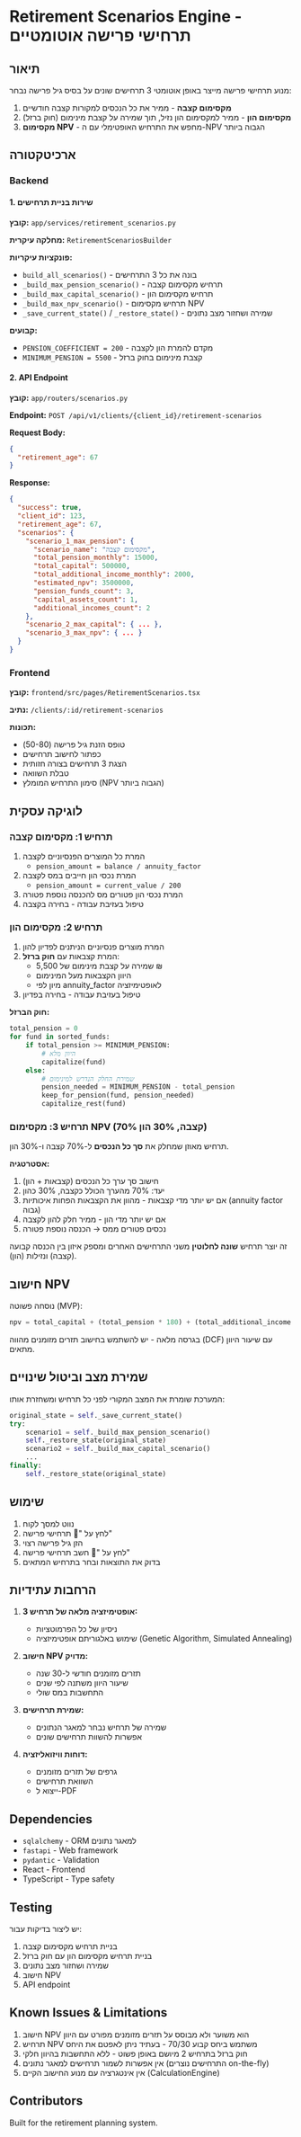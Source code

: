 # Retirement Scenarios Engine - תרחישי פרישה אוטומטיים

## תיאור

מנוע תרחישי פרישה מייצר באופן אוטומטי 3 תרחישים שונים על בסיס גיל פרישה נבחר:

1. **מקסימום קצבה** - ממיר את כל הנכסים למקורות קצבה חודשיים
2. **מקסימום הון** - ממיר למקסימום הון נזיל, תוך שמירה על קצבת מינימום (חוק ברזל)
3. **מקסימום NPV** - מחפש את התרחיש האופטימלי עם ה-NPV הגבוה ביותר

## ארכיטקטורה

### Backend

#### 1. שירות בניית תרחישים
**קובץ:** `app/services/retirement_scenarios.py`

**מחלקה עיקרית:** `RetirementScenariosBuilder`

**פונקציות עיקריות:**
- `build_all_scenarios()` - בונה את כל 3 התרחישים
- `_build_max_pension_scenario()` - תרחיש מקסימום קצבה
- `_build_max_capital_scenario()` - תרחיש מקסימום הון
- `_build_max_npv_scenario()` - תרחיש מקסימום NPV
- `_save_current_state()` / `_restore_state()` - שמירה ושחזור מצב נתונים

**קבועים:**
- `PENSION_COEFFICIENT = 200` - מקדם להמרת הון לקצבה
- `MINIMUM_PENSION = 5500` - קצבת מינימום בחוק ברזל

#### 2. API Endpoint
**קובץ:** `app/routers/scenarios.py`

**Endpoint:** `POST /api/v1/clients/{client_id}/retirement-scenarios`

**Request Body:**
```json
{
  "retirement_age": 67
}
```

**Response:**
```json
{
  "success": true,
  "client_id": 123,
  "retirement_age": 67,
  "scenarios": {
    "scenario_1_max_pension": {
      "scenario_name": "מקסימום קצבה",
      "total_pension_monthly": 15000,
      "total_capital": 500000,
      "total_additional_income_monthly": 2000,
      "estimated_npv": 3500000,
      "pension_funds_count": 3,
      "capital_assets_count": 1,
      "additional_incomes_count": 2
    },
    "scenario_2_max_capital": { ... },
    "scenario_3_max_npv": { ... }
  }
}
```

### Frontend

**קובץ:** `frontend/src/pages/RetirementScenarios.tsx`

**נתיב:** `/clients/:id/retirement-scenarios`

**תכונות:**
- טופס הזנת גיל פרישה (50-80)
- כפתור לחישוב תרחישים
- הצגת 3 תרחישים בצורה חזותית
- טבלת השוואה
- סימון התרחיש המומלץ (NPV הגבוה ביותר)

## לוגיקה עסקית

### תרחיש 1: מקסימום קצבה

1. המרת כל המוצרים הפנסיוניים לקצבה
   - `pension_amount = balance / annuity_factor`
2. המרת נכסי הון חייבים במס לקצבה
   - `pension_amount = current_value / 200`
3. המרת נכסי הון פטורים מס להכנסה נוספת פטורה
4. טיפול בעזיבת עבודה - בחירה בקצבה

### תרחיש 2: מקסימום הון

1. המרת מוצרים פנסיוניים הניתנים לפדיון להון
2. המרת קצבאות עם **חוק ברזל**:
   - שמירה על קצבת מינימום של 5,500 ₪
   - היוון הקצבאות מעל המינימום
   - מיון לפי annuity_factor לאופטימיזציה
3. טיפול בעזיבת עבודה - בחירה בפדיון

**חוק הברזל:**
```python
total_pension = 0
for fund in sorted_funds:
    if total_pension >= MINIMUM_PENSION:
        # היוון מלא
        capitalize(fund)
    else:
        # שמירת החלק הנדרש למינימום
        pension_needed = MINIMUM_PENSION - total_pension
        keep_for_pension(fund, pension_needed)
        capitalize_rest(fund)
```

### תרחיש 3: מקסימום NPV (70% קצבה, 30% הון)

תרחיש מאוזן שמחלק את **סך כל הנכסים** ל-70% קצבה ו-30% הון.

**אסטרטגיה:**
1. חישוב סך ערך כל הנכסים (קצבאות + הון)
2. יעד: 70% מהערך הכולל כקצבה, 30% כהון
3. אם יש יותר מדי קצבאות - מהוון את הקצבאות הפחות איכותיות (annuity factor גבוה)
4. אם יש יותר מדי הון - ממיר חלק להון לקצבה
5. נכסים פטורים ממס → הכנסה נוספת פטורה

זה יוצר תרחיש **שונה לחלוטין** משני התרחישים האחרים ומספק איזון בין הכנסה קבועה (קצבה) ונזילות (הון).

## חישוב NPV

נוסחה פשוטה (MVP):
```python
npv = total_capital + (total_pension * 180) + (total_additional_income * 240)
```

בגרסה מלאה - יש להשתמש בחישוב תזרים מזומנים מהווה (DCF) עם שיעור היוון מתאים.

## שמירת מצב וביטול שינויים

המערכת שומרת את המצב המקורי לפני כל תרחיש ומשחזרת אותו:

```python
original_state = self._save_current_state()
try:
    scenario1 = self._build_max_pension_scenario()
    self._restore_state(original_state)
    scenario2 = self._build_max_capital_scenario()
    ...
finally:
    self._restore_state(original_state)
```

## שימוש

1. נווט למסך לקוח
2. לחץ על "🎯 תרחישי פרישה"
3. הזן גיל פרישה רצוי
4. לחץ על "🎯 חשב תרחישי פרישה"
5. בדוק את התוצאות ובחר בתרחיש המתאים

## הרחבות עתידיות

1. **אופטימיזציה מלאה של תרחיש 3:**
   - ניסיון של כל הפרמוטציות
   - שימוש באלגוריתם אופטימיזציה (Genetic Algorithm, Simulated Annealing)

2. **חישוב NPV מדויק:**
   - תזרים מזומנים חודשי ל-30 שנה
   - שיעור היוון משתנה לפי שנים
   - התחשבות במס שולי

3. **שמירת תרחישים:**
   - שמירה של תרחיש נבחר למאגר הנתונים
   - אפשרות להשוות תרחישים שונים

4. **דוחות וויזואליזציה:**
   - גרפים של תזרים מזומנים
   - השוואת תרחישים
   - ייצוא ל-PDF

## Dependencies

- `sqlalchemy` - ORM למאגר נתונים
- `fastapi` - Web framework
- `pydantic` - Validation
- React - Frontend
- TypeScript - Type safety

## Testing

יש ליצור בדיקות עבור:
1. בניית תרחיש מקסימום קצבה
2. בניית תרחיש מקסימום הון עם חוק ברזל
3. שמירה ושחזור מצב נתונים
4. חישוב NPV
5. API endpoint

## Known Issues & Limitations

1. חישוב NPV הוא משוער ולא מבוסס על תזרים מזומנים מפורט עם היוון
2. תרחיש NPV משתמש ביחס קבוע 70/30 - בעתיד ניתן לאפטם את היחס
3. חוק ברזל בתרחיש 2 מיושם באופן פשוט - ללא התחשבות בהיוון חלקי
4. אין אפשרות לשמור תרחישים למאגר נתונים (התרחישים נוצרים on-the-fly)
5. אין אינטגרציה עם מנוע החישוב הקיים (CalculationEngine)

## Contributors

Built for the retirement planning system.
